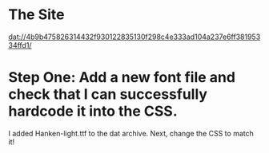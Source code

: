 <!-- Title: How I made a feature to change the font on a site -->
<!-- Subtitle: Further explorations on DAT! -->

# The Site

<dat://4b9b475826314432f930122835130f298c4e333ad104a237e6ff38195334ffd1/>

# Step One: Add a new font file and check that I can successfully hardcode it into the CSS.

I added Hanken-light.ttf to the dat archive.  Next, change the CSS to match it!


